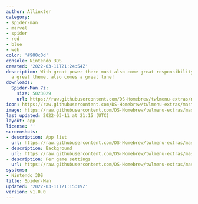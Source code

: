 ```yaml
---
author: Allinxter
category:
- spider-man
- marvel
- spider
- red
- blue
- web
color: '#900c0d'
console: Nintendo 3DS
created: '2022-03-11T21:24:54Z'
description: With great power there must also come great responsibility. And with
  a great theme, also comes a great tune!
downloads:
  Spider-Man.7z:
    size: 5023029
    url: https://raw.githubusercontent.com/DS-Homebrew/twlmenu-extras/master/_nds/TWiLightMenu/3dsmenu/themes/Spider-Man.7z
icon: https://raw.githubusercontent.com/DS-Homebrew/twlmenu-extras/master/_nds/TWiLightMenu/3dsmenu/themes/meta/Spider-Man/icon.png
image: https://raw.githubusercontent.com/DS-Homebrew/twlmenu-extras/master/_nds/TWiLightMenu/3dsmenu/themes/meta/Spider-Man/icon.png
last_updated: 2022-03-11 at 21:15 (UTC)
layout: app
license: ''
screenshots:
- description: App list
  url: https://raw.githubusercontent.com/DS-Homebrew/twlmenu-extras/master/_nds/TWiLightMenu/3dsmenu/themes/meta/Spider-Man/screenshots/App-list.png
- description: Background
  url: https://raw.githubusercontent.com/DS-Homebrew/twlmenu-extras/master/_nds/TWiLightMenu/3dsmenu/themes/meta/Spider-Man/screenshots/Background.png
- description: Per game settings
  url: https://raw.githubusercontent.com/DS-Homebrew/twlmenu-extras/master/_nds/TWiLightMenu/3dsmenu/themes/meta/Spider-Man/screenshots/Per-game-settings.png
systems:
- Nintendo 3DS
title: Spider-Man
updated: '2022-03-11T21:15:19Z'
version: v1.0.0
---
```


